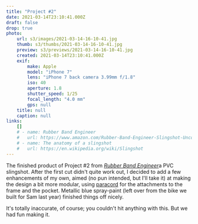 ```yaml
---
title: "Project #2"
date: 2021-03-14T23:10:41.000Z
draft: false
drop: true
photo:
    url: s3/images/2021-03-14-16-10-41.jpg
    thumb: s3/thumbs/2021-03-14-16-10-41.jpg
    preview: s3/previews/2021-03-14-16-10-41.jpg
    created: 2021-03-14T23:10:41.000Z
    exif:
        make: Apple
        model: "iPhone 7"
        lens: "iPhone 7 back camera 3.99mm f/1.8"
        iso: 40
        aperture: 1.8
        shutter_speed: 1/25
        focal_length: "4.0 mm"
        gps: null
    title: null
    caption: null
links:
    []
    # - name: Rubber Band Engineer
    #   url: https://www.amazon.com/Rubber-Band-Engineer-Slingshot-Unconventional
    # - name: The anatomy of a slingshot
    #   url: https://en.wikipedia.org/wiki/Slingshot
---
```


The finished product of Project #2 from [_Rubber Band Engineer_](https://www.amazon.com/Rubber-Band-Engineer-Slingshot-Unconventional)a PVC slingshot. After the first cut didn't quite work out, I decided to add a few enhancements of my own, aimed (no pun intended, but I'll take it) at making the design a bit more modular, using [paracord](https://en.wikipedia.org/wiki/Parachute_cord) for the attachments to the frame and the pocket. Metallic blue spray-paint (left over from the bike we built for Sam last year) finished things off nicely.

It's totally inaccurate, of course; you couldn't hit anything with this. But we had fun making it.
